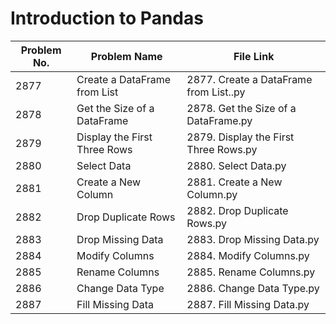 # Introduction to Pandas 

| Problem No. | Problem Name                  | File Link                       | 
|-------------|--------------------------------|----------------------------------|
| 2877        | Create a DataFrame from List   | 2877. Create a DataFrame from List..py | 
| 2878        | Get the Size of a DataFrame    | 2878. Get the Size of a DataFrame.py  | 
| 2879        | Display the First Three Rows   | 2879. Display the First Three Rows.py | 
| 2880        | Select Data                    | 2880. Select Data.py                  | 
| 2881        | Create a New Column            | 2881. Create a New Column.py           | 
| 2882        | Drop Duplicate Rows            | 2882. Drop Duplicate Rows.py           | 
| 2883        | Drop Missing Data              | 2883. Drop Missing Data.py             |
| 2884        | Modify Columns                 | 2884. Modify Columns.py                |
| 2885        | Rename Columns                 | 2885. Rename Columns.py                | 
| 2886        | Change Data Type               | 2886. Change Data Type.py              | 
| 2887        | Fill Missing Data              | 2887. Fill Missing Data.py             |


